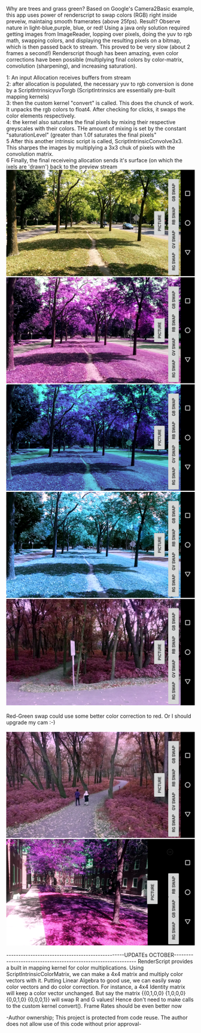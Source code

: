 
Why are trees and grass green? Based on Google's Camera2Basic example, this app uses power of renderscript to swap colors (RGB) right inside preveiw, maintaing smooth framerates (above 25fps). Result? Observe nature in light-blue,purple, blue, or red!
Using a java only solution required getting images from ImageReader, lopping over pixels, doing the yuv to rgb math, swapping colors, and displaying the resulting pixels on a bitmap, which is then passed back to stream. This proved to be very slow (about 2 frames a second!) Renderscript though has been amazing, even color corrections have been possible (multiplying final colors by color-matrix, convolution (sharpening), and increasing saturation).
<br />

1: An input Allocation receives buffers from stream <br />
2: after allocation is populated, the necessary yuv to rgb conversion is done by a ScriptIntrinsicyuvTorgb (ScriptIntrinsics are essentially pre-built mapping kernels) <br />
3: then the custom kernel "convert" is called. This does the chunck of work. It unpacks the rgb colors to float4. After checking for clicks, it swaps the color elements respectively.  <br />
4: the kernel also saturates the final pixels by mixing their respective greyscales with their colors. THe amount of mixing is set by the constant "saturationLevel" (greater than 1.0f saturates the final pixels"<br />
5 After this another intrinsic script is called, ScriptIntrinsicConvolve3x3. This sharpes the images by multiplying a 3x3 chuk of pixels with the convolution matrix. <br />
6 Finally, the final receiveing allocation sends it's surface (on which the ixels are 'drawn') back to the preview stream 
<br />
![Alt text](/screenshots/6.png?raw=true "Optional Title")
![Alt text](/screenshots/7.png?raw=true "Optional Title")
![Alt text](/screenshots/8.png?raw=true "Optional Title")
![Alt text](/screenshots/12.png?raw=true "Optional Title")
![Alt text](/screenshots/11.png?raw=true "Optional Title")
<br />
<br />
Red-Green swap could use some better color correction to red. Or I should upgrade my cam :-)
<br />
<br />
![Alt text](/screenshots/14.png?raw=true "Optional Title")
![Alt text](/screenshots/13.png?raw=true "Optional Title")



-------------------------------------------------UPDATEs OCTOBER--------------------------------------------------------------
RenderScript provides a built in mapping kernel for color multiplications. Using ScriptIntrinsicColorMatrix, we can make a 4x4 matrix and multiply color vectors with it. Putting Linear Algebra to good use, we can easily swap color vectors and do color correction. For instance, a 4x4 Identity matrix will keep a color vector unchanged. But say the matrix {{0,1,0,0} {1,0,0,0} {0,0,1,0} {0,0,0,1}} will swap R and G values! 
Hence don't need to make calls to the custom kernel convert(). Frame Rates should be even better now




-Author ownership; This project is protected from code reuse. The author does not allow use of this code without prior approval-
